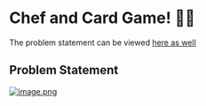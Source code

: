 # Chef and Card Game! 👩‍🍳

The problem statement can be viewed [here as well](https://www.codechef.com/JULY20B/problems/CRDGAME)

## Problem Statement

[![image.png](https://i.postimg.cc/28Fj3CWW/image.png)](https://postimg.cc/D803MkBf)
